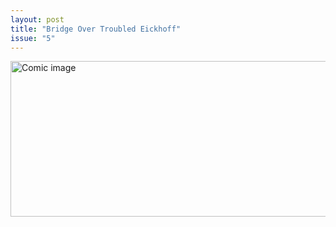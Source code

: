 ```yaml
---
layout: post
title: "Bridge Over Troubled Eickhoff"
issue: "5"
---
```

<img src="{{ site.url }}/comics/5.png" title="Only Smart Balance(TM) spread with omega-3s comes even close." alt="Comic image" width="778px" height="249px"/>

